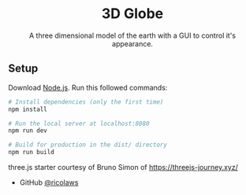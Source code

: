 <h1 align="center">3D Globe</h1>

<div align="center">
   A three dimensional model of the earth with a GUI to control it's appearance.
</div>

## Setup
Download [Node.js](https://nodejs.org/en/download/).
Run this followed commands:

``` bash
# Install dependencies (only the first time)
npm install

# Run the local server at localhost:8080
npm run dev

# Build for production in the dist/ directory
npm run build
```
three.js starter courtesy of Bruno Simon of https://threejs-journey.xyz/


- GitHub [@ricolaws](https://github.com/ricolaws)
